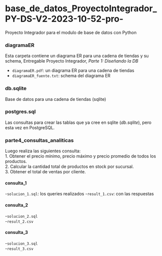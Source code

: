 # base_de_datos_ProyectoIntegrador_PY-DS-V2-2023-10-52-pro-
Proyecto Integrador para el modulo de base de datos con Python

### diagramaER
Esta carpeta contiene un diagrama ER para una cadena de tiendas y su schema, Entregable Proyecto Integrador, *Parte 1: Diseñando la DB*

- `diagramaER.pdf`: un diagrama ER para una cadena de tiendas
- `diagramaER_fuente.txt`: schema del diagrama ER

### db.sqlite
Base de datos para una cadena de tiendas (sqlite)

### postgres.sql
Las consultas para crear las tablas que ya cree en sqlite (*_db.sqlite_*), pero esta vez en PostgreSQL.

### parte4_consultas_analiticas
Luego realiza las siguientes consulta:  
    1. Obtener el precio mínimo, precio máximo y precio promedio de todos los productos.  
    2. Calcular la cantidad total de productos en stock por sucursal.  
    3. Obtener el total de ventas por cliente.  
    
#### consulta_1
-`solucion_1.sql`: los queries realizados 
-`result_1.csv`: con las respuestas 
#### consulta_2	
-`solucion_2.sql`  
-`result_2.csv`  
#### consulta_3
-`solucion_3.sql`  
-`result_3.csv`  
